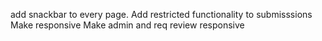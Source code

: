 add snackbar to every page.
Add restricted functionality to submisssions
Make responsive
Make admin and req review responsive
